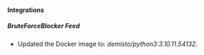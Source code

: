 #### Integrations
##### BruteForceBlocker Feed
- Updated the Docker image to: *demisto/python3:3.10.11.54132*.
